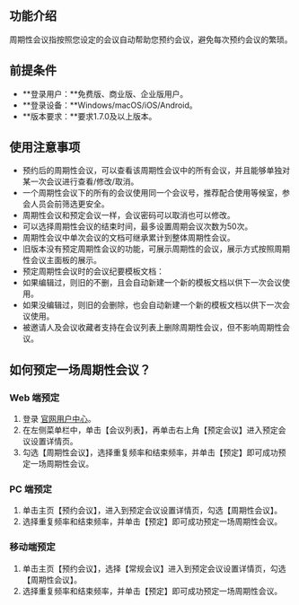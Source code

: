 ## 功能介绍
周期性会议指按照您设定的会议自动帮助您预约会议，避免每次预约会议的繁琐。

## 前提条件
- **登录用户：**免费版、商业版、企业版用户。
- **登录设备：**Windows/macOS/iOS/Android。
- **版本要求：**要求1.7.0及以上版本。

## 使用注意事项
- 预约后的周期性会议，可以查看该周期性会议中的所有会议，并且能够单独对某一次会议进行查看/修改/取消。
- 一个周期性会议下的所有的会议使用同一个会议号，推荐配合使用等候室，参会人员会前筛选更安全。
- 周期性会议和预定会议一样，会议密码可以取消也可以修改。
- 可以选择周期性会议的结束时间，最多设置周期会议次数为50次。
- 周期性会议中单次会议的文档可继承累计到整体周期性会议。
- 旧版本没有预定周期性会议的功能，可展示周期性的会议，展示方式按照周期性会议主面板的展示。
- 预定周期性会议时的会议纪要模板文档：
 - 如果编辑过，则旧的不删，且会自动新建一个新的模板文档以供下一次会议使用。
 - 如果没编辑过，则旧的会删除，也会自动新建一个新的模板文档以供下一次会议使用。
- 被邀请人及会议收藏者支持在会议列表上删除周期性会议，但不影响周期性会议。

## 如何预定一场周期性会议？
### Web 端预定
1. 登录 [官网用户中心](https://meeting.tencent.com/user-center/personal-information)。
2. 在左侧菜单栏中，单击【会议列表】，再单击右上角【预定会议】进入预定会议设置详情页。
3. 勾选【周期性会议】，选择重复频率和结束频率，并单击【预定】即可成功预定一场周期性会议。

### PC 端预定
1. 单击主页【预约会议】，进入到预定会议设置详情页，勾选【周期性会议】。
2. 选择重复频率和结束频率，并单击【预定】即可成功预定一场周期性会议。


### 移动端预定
1. 单击主页【预约会议】，选择【常规会议】进入到预定会议设置详情页，勾选【周期性会议】。
2. 选择重复频率和结束频率，并单击【预定】即可成功预定一场周期性会议。
